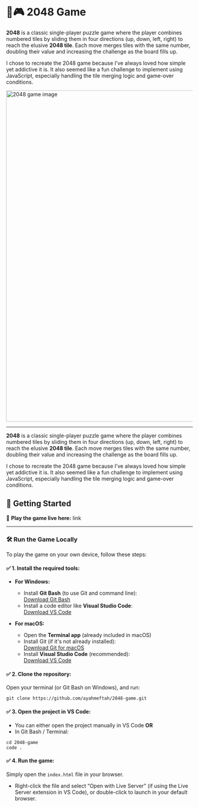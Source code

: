 # 🔢🎮 2048 Game

**2048** is a classic single-player puzzle game where the player combines numbered tiles by sliding them in four directions (up, down, left, right) to reach the elusive **2048 tile**. Each move merges tiles with the same number, doubling their value and increasing the challenge as the board fills up.

I chose to recreate the 2048 game because I’ve always loved how simple yet addictive it is. It also seemed like a fun challenge to implement using JavaScript, especially handling the tile merging logic and game-over conditions.

<img width="1227" height="892" alt="2048 game image" src="https://github.com/user-attachments/assets/81366923-68b0-4eea-a0ff-9d8431ba6b8f" />

---

**2048** is a classic single-player puzzle game where the player combines numbered tiles by sliding them in four directions (up, down, left, right) to reach the elusive **2048 tile**. Each move merges tiles with the same number, doubling their value and increasing the challenge as the board fills up.

I chose to recreate the 2048 game because I’ve always loved how simple yet addictive it is. It also seemed like a fun challenge to implement using JavaScript, especially handling the tile merging logic and game-over conditions.

## 🚀 Getting Started

🔗 **Play the game live here:** 
link

---

### 🛠️ Run the Game Locally

To play the game on your own device, follow these steps:

#### ✅ 1. Install the required tools:

- **For Windows:**
  - Install **Git Bash** (to use Git and command line):  
    [Download Git Bash](https://git-scm.com/download/win)
  - Install a code editor like **Visual Studio Code**:  
    [Download VS Code](https://code.visualstudio.com/)

- **For macOS:**
  - Open the **Terminal app** (already included in macOS)
  - Install Git (if it's not already installed):  
    [Download Git for macOS](https://git-scm.com/download/mac)
  - Install **Visual Studio Code** (recommended):  
    [Download VS Code](https://code.visualstudio.com/)

#### ✅ 2. Clone the repository:

Open your terminal (or Git Bash on Windows), and run:

```
git clone https://github.com/ayahmeftah/2048-game.git
```

#### ✅ 3. Open the project in VS Code:

- You can either open the project manually in VS Code
  **OR**
- In Git Bash / Terminal:
```
cd 2048-game
code .
```

#### ✅ 4. Run the game:
Simply open the ```index.html``` file in your browser.
- Right-click the file and select “Open with Live Server” (if using the Live Server extension in VS Code), or double-click to launch in your default browser.
